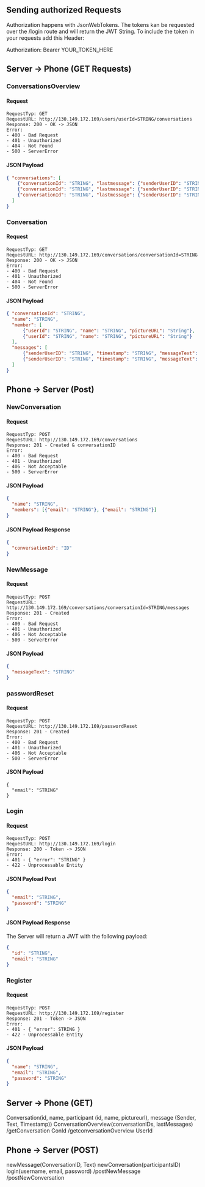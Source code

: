 ## Sending authorized Requests

Authorization happens with JsonWebTokens.
The tokens kan be requested over the /login route and will return the JWT String.
To include the token in your requests add this Header:

Authorization: Bearer YOUR_TOKEN_HERE

## Server -> Phone (GET Requests)

### ConversationsOverview

#### Request
```
RequestTyp: GET
RequestURL: http://130.149.172.169/users/userId=STRING/conversations
Response: 200 - OK -> JSON
Error:
- 400 - Bad Request
- 401 - Unauthorized
- 404 - Not Found
- 500 - ServerError
```

#### JSON Payload
```json
{ "conversations": [
    {"conversationId": "STRING", "lastmessage": {"senderUserID": "STRING", "timestamp": "STRING", "messageText": "STRING"}},
    {"conversationId": "STRING", "lastmessage": {"senderUserID": "STRING", "timestamp": "STRING", "messageText": "STRING"}},
    {"conversationId": "STRING", "lastmessage": {"senderUserID": "STRING", "timestamp": "STRING", "messageText": "STRING"}}
  ]
}
```

### Conversation

#### Request

```
RequestTyp: GET
RequestURL: http://130.149.172.169/conversations/conversationId=STRING
Response: 200 - OK -> JSON
Error:
- 400 - Bad Request
- 401 - Unauthorized
- 404 - Not Found
- 500 - ServerError
```

#### JSON Payload
```json
{ "conversationId": "STRING",
  "name": "STRING",
  "member": [
      {"userId": "STRING", "name": "STRING", "pictureURL": "String"},
      {"userId": "STRING", "name": "STRING", "pictureURL": "String"}
  ],
  "messages": [
      {"senderUserID": "STRING", "timestamp": "STRING", "messageText": "STRING"},
      {"senderUserID": "STRING", "timestamp": "STRING", "messageText": "STRING"},
  ]
}
```

## Phone -> Server (Post)

### NewConversation

#### Request
```
RequestTyp: POST
RequestURL: http://130.149.172.169/conversations
Response: 201 - Created & conversationID
Error:
- 400 - Bad Request
- 401 - Unauthorized
- 406 - Not Acceptable
- 500 - ServerError
```

#### JSON Payload
```json
{
  "name": "STRING",
  "members": [{"email": "STRING"}, {"email": "STRING"}]
}
```

#### JSON Payload Response

```json
{
  "conversationId": "ID"
}
```

### NewMessage

#### Request
```
RequestTyp: POST
RequestURL: http://130.149.172.169/conversations/conversationId=STRING/messages
Response: 201 - Created 
Error:
- 400 - Bad Request
- 401 - Unauthorized
- 406 - Not Acceptable
- 500 - ServerError
```

#### JSON Payload

```json
{
  "messageText": "STRING"
}
```

### passwordReset

#### Request
```
RequestTyp: POST
RequestURL: http://130.149.172.169/passwordReset
Response: 201 - Created 
Error:
- 400 - Bad Request
- 401 - Unauthorized
- 406 - Not Acceptable
- 500 - ServerError
```

#### JSON Payload

```
{
  "email": "STRING"
}
```

### Login

#### Request
```
RequestTyp: POST
RequestURL: http://130.149.172.169/login
Response: 200 - Token -> JSON
Error:
- 401 - { "error": "STRING" }
- 422 - Unprocessable Entity
```

#### JSON Payload Post

```json
{
  "email": "STRING",
  "password": "STRING"
}
```

#### JSON Payload Response

The Server will return a JWT with the following payload:

```json
{
  "id": "STRING",
  "email": "STRING"
}
```

### Register

#### Request
```
RequestTyp: POST
RequestURL: http://130.149.172.169/register
Response: 201 - Token -> JSON
Error:
- 401 - { "error": STRING }
- 422 - Unprocessable Entity
```

#### JSON Payload

```json
{
  "name": "STRING",
  "email": "STRING",
  "password": "STRING"
}
```

## Server -> Phone (GET)

Conversation(id, name, participant (id, name, pictureurl), message (Sender, Text, Timestamp))
ConversationOverview(conversationIDs, lastMessages)
/getConversation ConId
/getconversationOverview UserId


## Phone -> Server (POST)

newMessage(ConversationID, Text)
newConversation(participantsID)
login(username, email, password)
/postNewMessage
/postNewConversation
